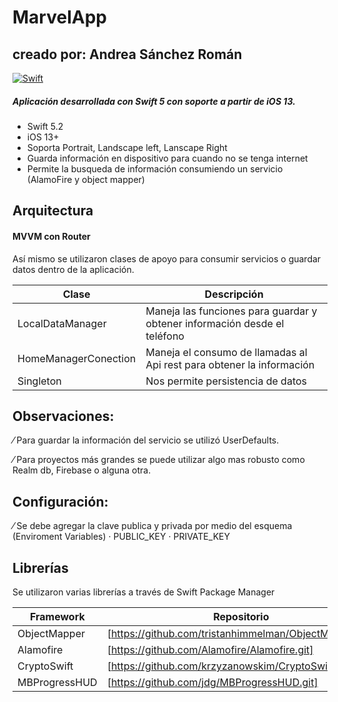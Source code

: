 # MarvelApp
## creado por: Andrea Sánchez Román

[![Swift](https://img.shields.io/badge/Swift-FA7343?style=for-the-badge&logo=swift&logoColor=white&labelColor=101010)]()

##### Aplicación desarrollada con Swift 5 con soporte a partir de iOS 13.

- Swift 5.2
- iOS 13+
- Soporta Portrait, Landscape left, Lanscape Right
- Guarda información en dispositivo para cuando no se tenga internet
- Permite la busqueda de información consumiendo un servicio (AlamoFire y object mapper)

## Arquitectura

#### MVVM con Router

Así mismo se utilizaron clases de apoyo para consumir servicios o guardar datos dentro de la aplicación.
 
| Clase | Descripción | 
| ------ | ------ |
| LocalDataManager | Maneja las funciones para guardar y obtener información desde el teléfono | 
| HomeManagerConection | Maneja el consumo de llamadas al Api rest para obtener la información|
| Singleton | Nos permite persistencia de datos |

## Observaciones:

⁄ Para guardar la información del servicio se utilizó UserDefaults.
 
⁄ Para proyectos más grandes se puede utilizar algo mas robusto como Realm db, Firebase o alguna otra.

## Configuración:
⁄ Se debe agregar la clave publica y privada por medio del esquema (Enviroment Variables)
· PUBLIC_KEY
· PRIVATE_KEY


## Librerías

Se utilizaron varias librerías a través de Swift Package Manager

| Framework | Repositorio | 
| ------ | ------ |
| ObjectMapper | [https://github.com/tristanhimmelman/ObjectMapper.git] | 
| Alamofire | [https://github.com/Alamofire/Alamofire.git]|
| CryptoSwift | [https://github.com/krzyzanowskim/CryptoSwift.git]|
| MBProgressHUD | [https://github.com/jdg/MBProgressHUD.git]|
